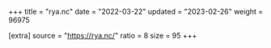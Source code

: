 +++
title = "rya.nc"
date = "2022-03-22"
updated = "2023-02-26"
weight = 96975

[extra]
source = "https://rya.nc/"
ratio = 8
size = 95
+++
